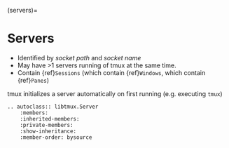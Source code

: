 (servers)=

# Servers

- Identified by _socket path_ and _socket name_
- May have >1 servers running of tmux at the same time.
- Contain {ref}`Sessions` (which contain {ref}`Windows`, which contain
  {ref}`Panes`)

tmux initializes a server automatically on first running (e.g. executing `tmux`)

```{eval-rst}
.. autoclass:: libtmux.Server
    :members:
    :inherited-members:
    :private-members:
    :show-inheritance:
    :member-order: bysource
```
